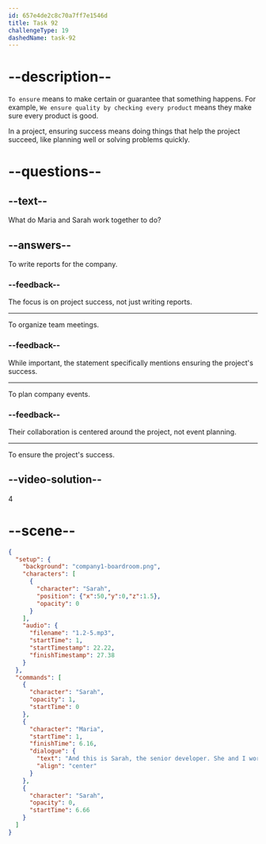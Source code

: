 ```yaml
---
id: 657e4de2c8c70a7ff7e1546d
title: Task 92
challengeType: 19
dashedName: task-92
---
```


<!--
AUDIO REFERENCE:
Maria: This is Sarah, the senior developer. She and I work together to ensure the project's success.
-->

# --description--

`To ensure` means to make certain or guarantee that something happens. For example, `We ensure quality by checking every product` means they make sure every product is good. 

In a project, ensuring success means doing things that help the project succeed, like planning well or solving problems quickly.

# --questions--

## --text--

What do Maria and Sarah work together to do?

## --answers--

To write reports for the company.

### --feedback--

The focus is on project success, not just writing reports.

---

To organize team meetings.

### --feedback--

While important, the statement specifically mentions ensuring the project's success.

---

To plan company events.

### --feedback--

Their collaboration is centered around the project, not event planning.

---

To ensure the project's success.

## --video-solution--

4

# --scene--

```json
{
  "setup": {
    "background": "company1-boardroom.png",
    "characters": [
      {
        "character": "Sarah",
        "position": {"x":50,"y":0,"z":1.5},
        "opacity": 0
      }
    ],
    "audio": {
      "filename": "1.2-5.mp3",
      "startTime": 1,
      "startTimestamp": 22.22,
      "finishTimestamp": 27.38
    }
  },
  "commands": [
    {
      "character": "Sarah",
      "opacity": 1,
      "startTime": 0
    },
    {
      "character": "Maria",
      "startTime": 1,
      "finishTime": 6.16,
      "dialogue": {
        "text": "And this is Sarah, the senior developer. She and I work together to ensure the project's success.",
        "align": "center"
      }
    },
    {
      "character": "Sarah",
      "opacity": 0,
      "startTime": 6.66
    }
  ]
}
```
